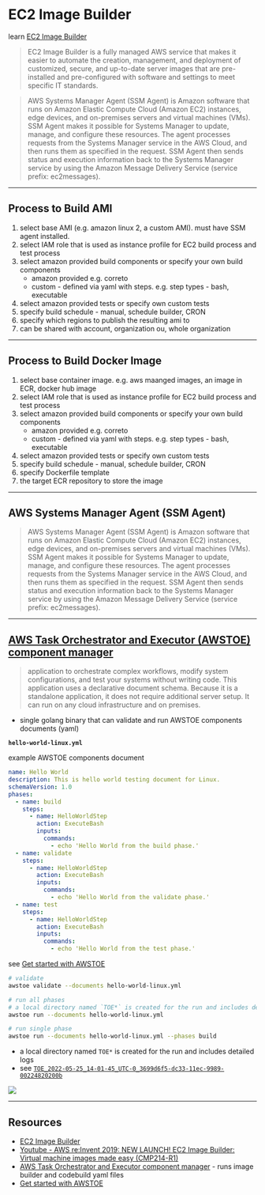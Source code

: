 # EC2 Image Builder

learn [EC2 Image Builder](https://docs.aws.amazon.com/imagebuilder/latest/userguide/what-is-image-builder.html)

> EC2 Image Builder is a fully managed AWS service that makes it easier to automate the creation, management, and deployment of customized, secure, and up-to-date server images that are pre-installed and pre-configured with software and settings to meet specific IT standards.

> AWS Systems Manager Agent (SSM Agent) is Amazon software that runs on Amazon Elastic Compute Cloud (Amazon EC2) instances, edge devices, and on-premises servers and virtual machines (VMs). SSM Agent makes it possible for Systems Manager to update, manage, and configure these resources. The agent processes requests from the Systems Manager service in the AWS Cloud, and then runs them as specified in the request. SSM Agent then sends status and execution information back to the Systems Manager service by using the Amazon Message Delivery Service (service prefix: ec2messages).

---

## Process to Build AMI

1. select base AMI (e.g. amazon linux 2, a custom AMI).  must have SSM agent installed.
1. select IAM role that is used as instance profile for EC2 build process and test process
1. select amazon provided build components or specify your own build components
    - amazon provided e.g. correto
    - custom - defined via yaml with steps.  e.g. step types - bash, executable
1. select amazon provided tests or specify own custom tests
1. specify build schedule - manual, schedule builder, CRON 
1. specify which regions to publish the resulting ami to
1. can be shared with account, organization ou, whole organization

---

## Process to Build Docker Image

1. select base container image.  e.g. aws maanged images, an image in ECR, docker hub image
1. select IAM role that is used as instance profile for EC2 build process and test process
1. select amazon provided build components or specify your own build components
   - amazon provided e.g. correto
    - custom - defined via yaml with steps.  e.g. step types - bash, executable
1. select amazon provided tests or specify own custom tests
1. specify build schedule - manual, schedule builder, CRON 
1. specify Dockerfile template
1. the target ECR repository to store the image

---

## AWS Systems Manager Agent (SSM Agent)

> AWS Systems Manager Agent (SSM Agent) is Amazon software that runs on Amazon Elastic Compute Cloud (Amazon EC2) instances, edge devices, and on-premises servers and virtual machines (VMs). SSM Agent makes it possible for Systems Manager to update, manage, and configure these resources. The agent processes requests from the Systems Manager service in the AWS Cloud, and then runs them as specified in the request. SSM Agent then sends status and execution information back to the Systems Manager service by using the Amazon Message Delivery Service (service prefix: ec2messages).

---

## [AWS Task Orchestrator and Executor (AWSTOE) component manager](https://docs.aws.amazon.com/imagebuilder/latest/userguide/toe-component-manager.html)

> application to orchestrate complex workflows, modify system configurations, and test your systems without writing code. This application uses a declarative document schema. Because it is a standalone application, it does not require additional server setup. It can run on any cloud infrastructure and on premises.

* single golang binary that can validate and run AWSTOE components documents (yaml)

**`hello-world-linux.yml`**

example AWSTOE components document

```yaml
name: Hello World
description: This is hello world testing document for Linux.
schemaVersion: 1.0
phases:
  - name: build
    steps:
      - name: HelloWorldStep
        action: ExecuteBash
        inputs:
          commands:
            - echo 'Hello World from the build phase.'
  - name: validate
    steps:
      - name: HelloWorldStep
        action: ExecuteBash
        inputs:
          commands:
            - echo 'Hello World from the validate phase.'
  - name: test
    steps:
      - name: HelloWorldStep
        action: ExecuteBash
        inputs:
          commands:
            - echo 'Hello World from the test phase.'
```

see [Get started with AWSTOE](https://docs.aws.amazon.com/imagebuilder/latest/userguide/toe-get-started.html)

```sh
# validate
awstoe validate --documents hello-world-linux.yml

# run all phases
# a local directory named `TOE*` is created for the run and includes detailed logs
awstoe run --documents hello-world-linux.yml

# run single phase
awstoe run --documents hello-world-linux.yml --phases build
```

* a local directory named `TOE*` is created for the run and includes detailed logs
* see [`TOE_2022-05-25_14-01-45_UTC-0_3699d6f5-dc33-11ec-9989-00224820200b`](TOE_2022-05-25_14-01-45_UTC-0_3699d6f5-dc33-11ec-9989-00224820200b)

![](https://www.evernote.com/l/AAHVWa578E9A9IKjdBoT13JdAYqkfCKNUDAB/image.png)

---

## Resources

- [EC2 Image Builder](https://docs.aws.amazon.com/imagebuilder/latest/userguide/what-is-image-builder.html)
- [Youtube - AWS re:Invent 2019: NEW LAUNCH! EC2 Image Builder: Virtual machine images made easy (CMP214-R1)](https://www.youtube.com/watch?v=9XFuRq0R8nk)
- [AWS Task Orchestrator and Executor component manager](https://docs.aws.amazon.com/imagebuilder/latest/userguide/toe-component-manager.html) - runs image builder and codebuild yaml files
- [Get started with AWSTOE](https://docs.aws.amazon.com/imagebuilder/latest/userguide/toe-get-started.html)